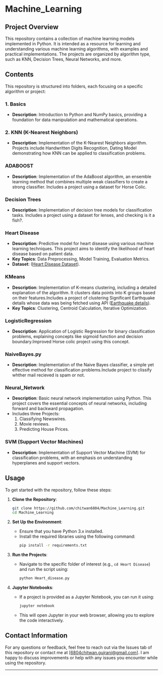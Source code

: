 # Machine_Learning

## Project Overview

This repository contains a collection of machine learning models implemented in Python. It is intended as a resource for learning and understanding various machine learning algorithms, with examples and practical implementations. The projects are organized by algorithm type, such as KNN, Decision Trees, Neural Networks, and more.

## Contents

This repository is structured into folders, each focusing on a specific algorithm or project:

### 1. Basics
   - **Description**: Introduction to Python and NumPy basics, providing a foundation for data manipulation and mathematical operations.

### 2. KNN (K-Nearest Neighbors)
   - **Description**: Implementation of the K-Nearest Neighbors algorithm. Projects include Handwritten Digits Recognition, Dating Model demonstrating how KNN can be applied to classification problems.

### ADABOOST
   - **Description**: Implementation of the AdaBoost algorithm, an ensemble learning method that combines multiple weak classifiers to create a strong classifier. Includes a project using a dataset for Horse Colic.

### Decision Trees
   - **Description**: Implementation of decision tree models for classification tasks. Includes a project using a dataset for lenses, and checking is it a fish?.

### Heart Disease
   - **Description**: Predictive model for heart disease using various machine learning techniques. This project aims to identify the likelihood of heart disease based on patient data.
   - **Key Topics**: Data Preprocessing, Model Training, Evaluation Metrics.
   - **Dataset**:  ([Heart Disease Dataset](https://www.kaggle.com/datasets/johnsmith88/heart-disease-dataset)).

### KMeans
   - **Description**: Implementation of K-means clustering, including a detailed explanation of the algorithm. It clusters data points into K groups based on their features.Includes a project of clustering Significant Earthquake details whose data was being fetched using API ([Earthquake details]( https://www.data.gov.in/resource/details-significant-earthquakes-took-place-country-national-seismological-network-national)).
   - **Key Topics**: Clustering, Centroid Calculation, Iterative Optimization.

### LogisticRegression
   - **Description**: Application of Logistic Regression for binary classification problems, explaining concepts like sigmoid function and decision boundary.Improved Horse colic project using this concept.

### NaiveBayes.py
   - **Description**: Implementation of the Naive Bayes classifier, a simple yet effective method for classification problems.Include project to clissify whther mail recieved is spam or not.

### Neural_Network
   - **Description**: Basic neural network implementation using Python. This project covers the essential concepts of neural networks, including forward and backward propagation.
   - Includes three Projects:
       1. Classifying Newswires.
       2. Movie reviews.
       3. Predicting House Prices.

### SVM (Support Vector Machines)
   - **Description**: Implementation of Support Vector Machine (SVM) for classification problems, with an emphasis on understanding hyperplanes and support vectors.

## Usage

To get started with the repository, follow these steps:

1. **Clone the Repository**:
   ```bash
   git clone https://github.com/chitwan6804/Machine_Learning.git
   cd Machine_Learning
   ```

2. **Set Up the Environment**:
   - Ensure that you have Python 3.x installed.
   - Install the required libraries using the following command:
     ```bash
     pip install -r requirements.txt
     ```

3. **Run the Projects**:
   - Navigate to the specific folder of interest (e.g., `cd Heart Disease`) and run the script using:
     ```bash
     python Heart_disease.py
     ```

4. **Jupyter Notebooks**:
   - If a project is provided as a Jupyter Notebook, you can run it using:
     ```bash
     jupyter notebook
     ```
   - This will open Jupyter in your web browser, allowing you to explore the code interactively.

## Contact Information

For any questions or feedback, feel free to reach out via the Issues tab of this repository or contact me at [6804chitwan.gujrani@gmail.com]. I am happy to discuss improvements or help with any issues you encounter while using the repository.

---
